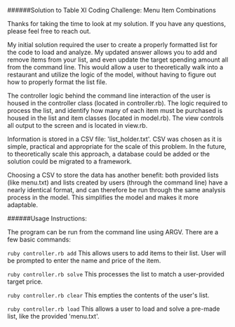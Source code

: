 ######Solution to Table XI Coding Challenge: Menu Item Combinations

Thanks for taking the time to look at my solution. If you have any questions, please feel free to reach out.

My initial solution required the user to create a properly formatted list for the code to load and analyze. My updated answer allows you to add and remove items from your list, and even update the target spending amount all from the command line. This would allow a user to theoretically walk into a restaurant and utilize the logic of the model, without having to figure out how to properly format the list file.

The controller logic behind the command line interaction of the user is housed in the controller class (located in controller.rb). The logic required to process the list, and identify how many of each item must be purchased is housed in the list and item classes (located in model.rb). The view controls all output to the screen and is located in view.rb.

Information is stored in a CSV file: 'list_holder.txt'. CSV was chosen as it is simple, practical and appropriate for the scale of this problem. In the future, to theoretically scale this approach, a database could be added or the solution could be migrated to a framework.

Choosing a CSV to store the data has another benefit: both provided lists (like menu.txt) and lists created by users (through the command line) have a nearly identical format, and can therefore be run through the same analysis process in the model. This simplifies the model and makes it more adaptable.


######Usage Instructions:

The program can be run from the command line using ARGV. There are a few basic commands:

```ruby controller.rb add```
This allows users to add items to their list. User will be prompted to enter the name and price of the item.

```ruby controller.rb solve```
This processes the list to match a user-provided target price.

```ruby controller.rb clear```
This empties the contents of the user's list.

```ruby controller.rb load```
This allows a user to load and solve a pre-made list, like the provided 'menu.txt'.
